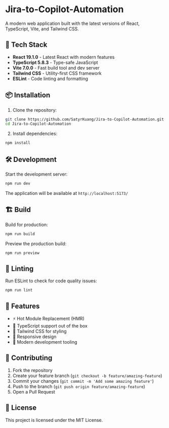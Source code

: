 # Jira-to-Copilot-Automation

A modern web application built with the latest versions of React, TypeScript, Vite, and Tailwind CSS.

## 🚀 Tech Stack

- **React 19.1.0** - Latest React with modern features
- **TypeScript 5.8.3** - Type-safe JavaScript
- **Vite 7.0.0** - Fast build tool and dev server
- **Tailwind CSS** - Utility-first CSS framework
- **ESLint** - Code linting and formatting

## 📦 Installation

1. Clone the repository:
```bash
git clone https://github.com/SatyrKuang/Jira-to-Copilot-Automation.git
cd Jira-to-Copilot-Automation
```

2. Install dependencies:
```bash
npm install
```

## 🛠️ Development

Start the development server:
```bash
npm run dev
```

The application will be available at `http://localhost:5173/`

## 🏗️ Build

Build for production:
```bash
npm run build
```

Preview the production build:
```bash
npm run preview
```

## 🧪 Linting

Run ESLint to check for code quality issues:
```bash
npm run lint
```

## 🎨 Features

- ⚡ Hot Module Replacement (HMR)
- 🎯 TypeScript support out of the box
- 🎨 Tailwind CSS for styling
- 📱 Responsive design
- 🔧 Modern development tooling

## 🤝 Contributing

1. Fork the repository
2. Create your feature branch (`git checkout -b feature/amazing-feature`)
3. Commit your changes (`git commit -m 'Add some amazing feature'`)
4. Push to the branch (`git push origin feature/amazing-feature`)
5. Open a Pull Request

## 📄 License

This project is licensed under the MIT License.
